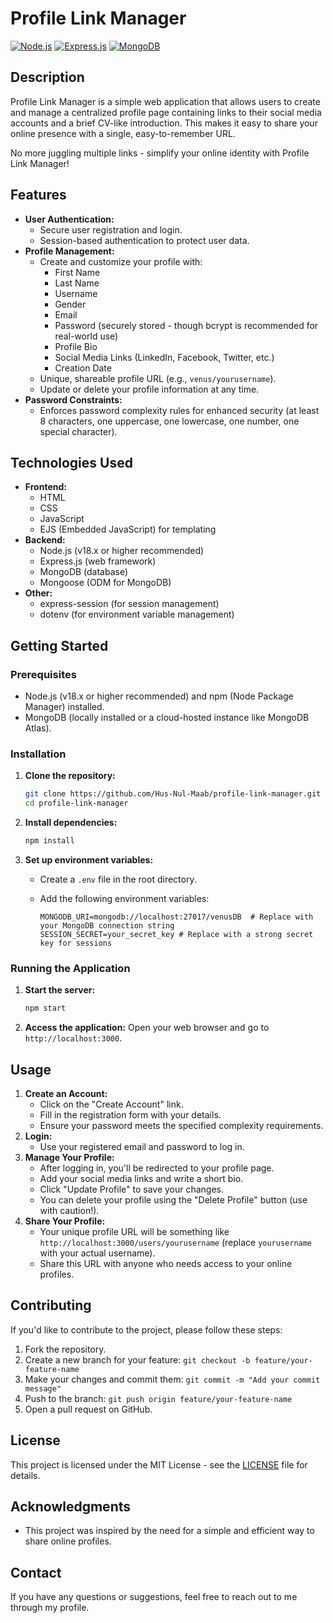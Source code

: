 # Profile Link Manager

[![Node.js](https://img.shields.io/badge/Node.js-v18.x-green.svg)](https://nodejs.org/)
[![Express.js](https://img.shields.io/badge/Express.js-v4.x-yellow.svg)](https://expressjs.com/)
[![MongoDB](https://img.shields.io/badge/MongoDB-v4.x-brightgreen.svg)](https://www.mongodb.com/)

## Description

Profile Link Manager is a simple web application that allows users to create and manage a centralized profile page containing links to their social media accounts and a brief CV-like introduction. This makes it easy to share your online presence with a single, easy-to-remember URL.

No more juggling multiple links - simplify your online identity with Profile Link Manager!

## Features

*   **User Authentication:**
    *   Secure user registration and login.
    *   Session-based authentication to protect user data.
*   **Profile Management:**
    *   Create and customize your profile with:
        *   First Name
        *   Last Name
        *   Username
        *   Gender
        *   Email
        *   Password (securely stored - though bcrypt is recommended for real-world use)
        *   Profile Bio
        *   Social Media Links (LinkedIn, Facebook, Twitter, etc.)
        *   Creation Date
    *   Unique, shareable profile URL (e.g., `venus/yourusername`).
    *   Update or delete your profile information at any time.
*   **Password Constraints:**
    *   Enforces password complexity rules for enhanced security (at least 8 characters, one uppercase, one lowercase, one number, one special character).

## Technologies Used

*   **Frontend:**
    *   HTML
    *   CSS
    *   JavaScript
    *   EJS (Embedded JavaScript) for templating
*   **Backend:**
    *   Node.js (v18.x or higher recommended)
    *   Express.js (web framework)
    *   MongoDB (database)
    *   Mongoose (ODM for MongoDB)
*   **Other:**
    *   express-session (for session management)
    *   dotenv (for environment variable management)

## Getting Started

### Prerequisites

*   Node.js (v18.x or higher recommended) and npm (Node Package Manager) installed.
*   MongoDB (locally installed or a cloud-hosted instance like MongoDB Atlas).

### Installation

1. **Clone the repository:**

    ```bash
    git clone https://github.com/Hus-Nul-Maab/profile-link-manager.git
    cd profile-link-manager 
    ```
2. **Install dependencies:**

    ```bash
    npm install
    ```
3. **Set up environment variables:**
    *   Create a `.env` file in the root directory.
    *   Add the following environment variables:

        ```
        MONGODB_URI=mongodb://localhost:27017/venusDB  # Replace with your MongoDB connection string
        SESSION_SECRET=your_secret_key # Replace with a strong secret key for sessions
        ```

### Running the Application

1. **Start the server:**

    ```bash
    npm start
    ```
2. **Access the application:**
    Open your web browser and go to `http://localhost:3000`.

## Usage

1. **Create an Account:**
    *   Click on the "Create Account" link.
    *   Fill in the registration form with your details.
    *   Ensure your password meets the specified complexity requirements.
2. **Login:**
    *   Use your registered email and password to log in.
3. **Manage Your Profile:**
    *   After logging in, you'll be redirected to your profile page.
    *   Add your social media links and write a short bio.
    *   Click "Update Profile" to save your changes.
    *   You can delete your profile using the "Delete Profile" button (use with caution!).
4. **Share Your Profile:**
    *   Your unique profile URL will be something like `http://localhost:3000/users/yourusername` (replace `yourusername` with your actual username).
    *   Share this URL with anyone who needs access to your online profiles.

## Contributing

If you'd like to contribute to the project, please follow these steps:

1. Fork the repository.
2. Create a new branch for your feature: `git checkout -b feature/your-feature-name`
3. Make your changes and commit them: `git commit -m "Add your commit message"`
4. Push to the branch: `git push origin feature/your-feature-name`
5. Open a pull request on GitHub.

## License

This project is licensed under the MIT License - see the [LICENSE](LICENSE) file for details.

## Acknowledgments

*   This project was inspired by the need for a simple and efficient way to share online profiles.

## Contact

If you have any questions or suggestions, feel free to reach out to me through my profile.

